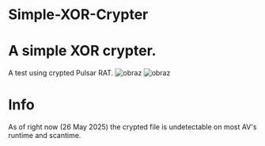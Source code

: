 # Simple-XOR-Crypter

# A simple XOR crypter.
A test using crypted Pulsar RAT.
![obraz](https://github.com/user-attachments/assets/04f3d839-1a70-4d4c-afd2-1164d50eaff4)
![obraz](https://github.com/user-attachments/assets/6a7ef412-7f85-4042-9e47-5eebdab9e6b7)


# Info
As of right now (26 May 2025) the crypted file is undetectable on most AV's runtime and scantime.
